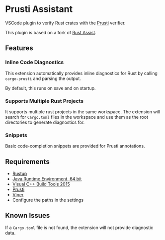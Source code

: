 Prusti Assistant
================

VSCode plugin to verify Rust crates with the [Prusti](http://www.pm.inf.ethz.ch/research/prusti.html) verifier.

This plugin is based on a fork of [Rust Assist](https://github.com/mooman219/rust-assist).

## Features

### Inline Code Diagnostics

This extension automatically provides inline diagnostics for Rust by calling `cargo-prusti` and parsing the output.

By default, this runs on save and on startup.

### Supports Multiple Rust Projects

It supports multiple rust projects in the same workspace. The extension will search for `Cargo.toml` files in the workspace and use them as the root directories to generate diagnostics for.

### Snippets

Basic code-completion snippets are provided for Prusti annotations.

## Requirements

* [Rustup](https://rustup.rs/)
* [Java Runtime Environment, 64 bit](https://www.java.com/en/download/)
* [Visual C++ Build Tools 2015](https://go.microsoft.com/fwlink/?LinkId=691126)
* [Prusti](http://www.pm.inf.ethz.ch/research/prusti.html)
* [Viper](http://viper.ethz.ch/downloads/)
* Configure the paths in the settings

## Known Issues

If a `Cargo.toml` file is not found, the extension will not provide diagnostic data.
